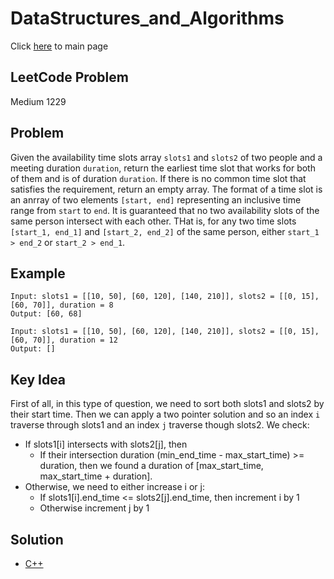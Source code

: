 # DataStructures_and_Algorithms
Click [here](../../README.md) to main page

## LeetCode Problem
Medium 1229

## Problem
Given the availability time slots array `slots1` and `slots2` of two people and a meeting duration `duration`, return the earliest time slot that works for both of them and is of duration `duration`. If there is no common time slot that satisfies the requirement, return an empty array. The format of a time slot is an anrray of two elements `[start, end]` representing an inclusive time range from `start` to `end`. It is guaranteed that no two availability slots of the same person intersect with each other. THat is, for any two time slots `[start_1, end_1]` and `[start_2, end_2]` of the same person, either `start_1 > end_2` or `start_2 > end_1`.

## Example
```
Input: slots1 = [[10, 50], [60, 120], [140, 210]], slots2 = [[0, 15], [60, 70]], duration = 8
Output: [60, 68]

Input: slots1 = [[10, 50], [60, 120], [140, 210]], slots2 = [[0, 15], [60, 70]], duration = 12
Output: []
```

## Key Idea
First of all, in this type of question, we need to sort both slots1 and slots2 by their start time. Then we can apply a two pointer solution and so an index `i` traverse through slots1 and an index `j` traverse though slots2. We check:
- If slots1[i] intersects with slots2[j], then
  - If their intersection duration (min_end_time - max_start_time) >= duration, then we found a duration of [max_start_time, max_start_time + duration].
- Otherwise, we need to either increase i or j:
  - If slots1[i].end_time <= slots2[j].end_time, then increment i by 1
  - Otherwise increment j by 1

## Solution
- [C++](./solution.cpp)